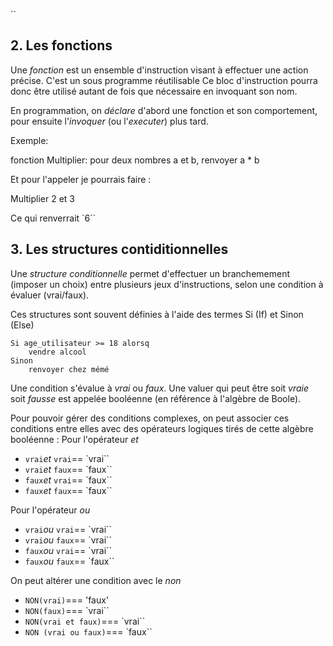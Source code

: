 ``






























## 2. Les fonctions

Une _fonction_ est un ensemble d'instruction visant à effectuer une action précise.
C'est un sous programme réutilisable
Ce bloc d'instruction pourra donc être utilisé autant de fois que nécessaire en invoquant son nom.

En programmation, on _déclare_ d'abord une fonction et son comportement, pour ensuite l'_invoquer_ (ou l'_executer_) plus tard.

Exemple:

fonction Multiplier:
    pour deux nombres a et b,
    renvoyer a * b

Et pour l'appeler je pourrais faire :

Multiplier 2 et 3

Ce qui renverrait `6``


## 3. Les structures contiditionnelles

Une _structure conditionnelle_ permet d'effectuer un branchemement (imposer un choix) entre plusieurs jeux d'instructions, selon une condition à évaluer (vrai/faux).

Ces structures sont souvent définies à l'aide des termes Si (If) et Sinon (Else)

    Si age_utilisateur >= 18 alorsq
        vendre alcool
    Sinon
        renvoyer chez mémé

Une condition s'évalue à _vrai_ ou _faux_. Une valuer qui peut être soit _vraie_ soit _fausse_ est appelée booléenne (en référence à l'algèbre de Boole).

Pour pouvoir gérer des conditions complexes, on peut associer ces conditions entre elles avec des opérateurs logiques tirés de cette algèbre booléenne :
Pour l'opérateur _et_

- `vrai`_et_ `vrai`== `vrai``
- `vrai`_et_ `faux`== `faux``
- `faux`_et_ `vrai`== `faux``
- `faux`_et_ `faux`== `faux``

Pour l'opérateur _ou_

- `vrai`_ou_ `vrai`== `vrai``
- `vrai`_ou_ `faux`== `vrai``
- `faux`_ou_ `vrai`== `vrai``
- `faux`_ou_ `faux`== `faux``

On peut altérer une condition avec le _non_

- `NON(vrai)`=== 'faux'
- `NON(faux)`=== `vrai``
- `NON(vrai et faux)`=== `vrai``
- `NON (vrai ou faux)`=== `faux``

